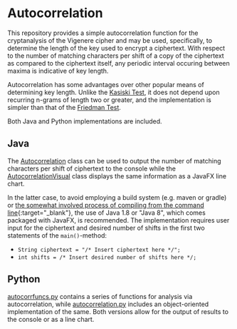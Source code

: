 # Autocorrelation

This repository provides a simple autocorrelation function for the cryptanalysis of the Vigenere cipher and may be used, specifically, to determine the length of the key used to encrypt a ciphertext. With respect to the number of matching characters per shift of a copy of the ciphertext as compared to the ciphertext itself, any periodic interval occuring between maxima is indicative of key length.

Autocorrelation has some advantages over other popular means of determining key length. Unlike the [Kasiski Test](https://en.wikipedia.org/wiki/Kasiski_examination), it does not depend upon recurring n-grams of length two or greater, and the implementation is simpler than that of the [Friedman Test](https://en.wikipedia.org/wiki/Vigenère_cipher#Friedman_test).

Both Java and Python implementations are included.

## Java
The [Autocorrelation](https://github.com/sean-leichtle/Autocorrelation/blob/main/Autocorrelation.java) class can be used to output the number of matching characters per shift of ciphertext to the console while the [AutocorrelationVisual](https://github.com/sean-leichtle/Autocorrelation/blob/main/AutocorrelationVisual.java) class displays the same information as a JavaFX line chart.

In the latter case, to avoid employing a build system (e.g. maven or gradle) or [the somewhat involved process of compiling from the command line](https://inside.java/2023/11/14/package-javafx-native-exec/){:target="_blank"}, the use of Java 1.8 or "Java 8", which comes packaged with JavaFX, is recommended. The implementation requires user input for the ciphertext and desired number of shifts in the first two statements of the `main()`-method:

- `String ciphertext = "/* Insert ciphertext here */";`
- `int shifts = /* Insert desired number of shifts here */;`

## Python
[autocorrfuncs.py](https://github.com/sean-leichtle/Autocorrelation/blob/main/autocorrfuncs.py) contains a series of functions for analysis via autocorrelation, while [autocorrelation.py](https://github.com/sean-leichtle/Autocorrelation/blob/main/autocorrelation.py) includes an object-oriented implementation of the same. Both versions allow for the output of results to the console or as a line chart.
